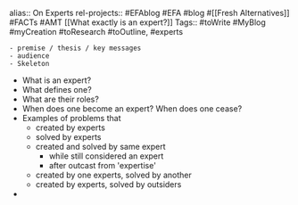 alias:: On Experts
rel-projects:: #EFAblog #EFA #blog #[[Fresh Alternatives]] #FACTs #AMT
 [[What exactly is an expert?]]
Tags:: #toWrite #MyBlog #myCreation #toResearch #toOutline, #experts

	- premise / thesis / key messages
	- audience
	- Skeleton
- What is an expert?
- What defines one?
- What are their roles?
- When does one become an expert? When does one cease?
- Examples of problems that
	- created by experts
	- solved by experts
	- created and solved by same expert
		- while still considered an expert
		- after outcast from 'expertise'
	- created by one experts, solved by another
	- created by experts, solved by outsiders
-

